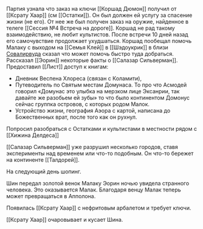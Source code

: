 
Партия узнала что заказ на ключи [[Коршад Дюмон]] получил от [[Ксрату Хаар]] (см [[Остатки]]). Он был должен ей услугу за спасение жизни (не его). От нее же был получен заказ на оружие, найденное в телеге [[Сессия №4 Встреча на дороге]]. Коршад не рад такому взаимодействию, не любит культистов. После встречи 10 дней назад его самочувствие продолжает ухудшаться. Коршад пообещал помочь Малаку с выходом на [[Семья Клей]] в [[Шэдоукрик]] в близи [Совалирвуда](Совалирвуд) сказал что может помочь быстро туда добраться. Рассказал [[Эорин]] некоторые факты о [[Салазар Сильверман]]. Предоставил [[Лист]] доступ к книгам:
- Дневник Веспена Хлореса (связан с Коламити), 
- Путеводитель по Святым местам Домунаса. То про что Асмодей говорил «Домунас это улыбка на мерзком лице Эксанрии, так давайте же разобьем ей зубы» то что было континентом Домонус сейчас группка островов, с которых родом Малок.  
- Устройство жизни, география Аэора с картой, написана до Божественных врат, после того как он рухнул.

Попросил разобраться с Остатками и культистами в местности рядом с [[Хижина Делдеса]]

[[Салазар Сильверман]] уже разрушил несколько городов, ставя эксперименты над временем или что-то подобным. Он что-то бережет на континенте [[Талдорей]].

На следующий день шопинг.

Шин передал золотой венок Малаку
Эорин ночью увидела странного человека. Это оказывается Малак.
Благодаря венцу Малак теперь может превращаться в Апполона.

Появилась [[Ксрату Хаар]] с нефритовым арбалетом и требует ключи.

[[Ксрату Хаар]]  очаровывает и кусает Шина.